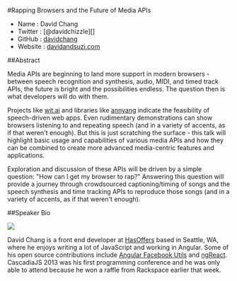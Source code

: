 #Rapping Browsers and the Future of Media APIs

* Name      : David Chang
* Twitter   : [@davidchizzle][]
* GitHub    : [davidchang][]
* Website   : [davidandsuzi.com][]

##Abstract

Media APIs are beginning to land more support in modern browsers - between speech recognition and synthesis, audio, MIDI, and timed track APIs, the future is bright and the possibilities endless. The question then is what developers will do with them.

Projects like [wit.ai][] and libraries like [annyang][] indicate the feasibility of speech-driven web apps. Even rudimentary demonstrations can show browsers listening to and repeating speech (and in a variety of accents, as if that weren't enough). But this is just scratching the surface - this talk will highlight basic usage and capabilities of various media APIs and how they can be combined to create more advanced media-centric features and applications.

Exploration and discussion of these APIs will be driven by a simple question: "How can I get my browser to rap?" Answering this question will provide a journey through crowdsourced captioning/timing of songs and the speech synthesis and time tracking APIs to reproduce those songs (and in a variety of accents, as if that weren't enough).

##Speaker Bio

![](https://raw.github.com/cascadiajs/2014.cascadiajs.com/master/images/davidchang.jpg)

David Chang is a front end developer at [HasOffers][] based in Seattle, WA, where he enjoys writing a lot of JavaScript and working in Angular. Some of his open source contributions include [Angular Facebook Utils][] and [ngReact][]. CascadiaJS 2013 was his first programming conference and he was only able to attend because he won a raffle from Rackspace earlier that week.

[@davidchang]:http://twitter.com/davidchang
[davidchang]:http://github.com/davidchang
[davidandsuzi.com]:http://davidandsuzi.com
[wit.ai]:https://wit.ai/
[annyang]:https://github.com/TalAter/annyang
[HasOffers]:http://www.hasoffers.com/
[Angular Facebook Utils]:https://github.com/davidchang/angular-facebook-utils
[ngReact]:https://github.com/davidchang/ngReact